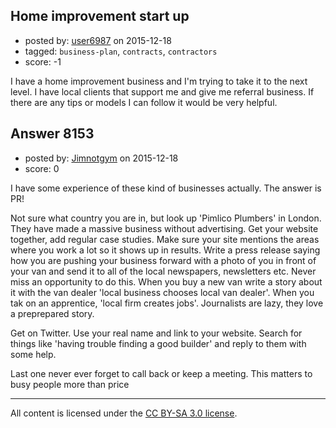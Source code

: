 ## Home improvement start up

- posted by: [user6987](https://stackexchange.com/users/7473261/user6987) on 2015-12-18
- tagged: `business-plan`, `contracts`, `contractors`
- score: -1

<p>I have a home improvement business and I'm trying to take it to the next level. I have local clients that support me and give me referral business. If there are any tips or models I can follow it would be very helpful.</p>



## Answer 8153

- posted by: [Jimnotgym](https://stackexchange.com/users/7461839/jimnotgym) on 2015-12-18
- score: 0

<p>I have some experience of these kind of businesses actually.
The answer is PR!</p>

<p>Not sure what country you are in, but look up 'Pimlico Plumbers' in London. They have made a massive business without advertising. Get your website together, add regular case studies. Make sure your site mentions the areas where you work a lot so it shows up in results. Write a press release saying how you are pushing your business forward with a photo of you in front of your van and send it to all of the local newspapers, newsletters etc. Never miss an opportunity to do this. When you buy a new van write a story about it with the van dealer 'local business chooses local van dealer'. When you tak on an apprentice, 'local firm creates jobs'. Journalists are lazy, they love a preprepared story.</p>

<p>Get on Twitter. Use your real name and link to your website. Search for things like 'having trouble finding a good builder' and reply to them with some help.</p>

<p>Last one never ever forget to call back or keep a meeting. This matters to busy people more than price</p>




---

All content is licensed under the [CC BY-SA 3.0 license](https://creativecommons.org/licenses/by-sa/3.0/).
